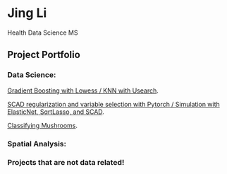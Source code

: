 # Jing Li
Health Data Science MS 



## Project Portfolio

### Data Science:

[Gradient Boosting with Lowess / KNN with Usearch](hw2.md).

[SCAD regularization and variable selection with Pytorch / Simulation with ElasticNet, SqrtLasso, and SCAD](hw3.md).

[Classifying Mushrooms](data440final_jingli.html).



### Spatial Analysis:



### Projects that are not data related!




